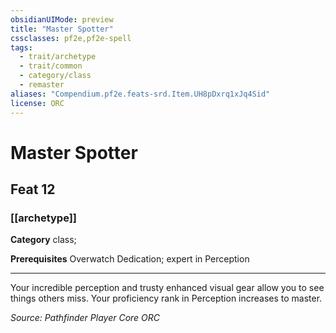```yaml
---
obsidianUIMode: preview
title: "Master Spotter"
cssclasses: pf2e,pf2e-spell
tags:
  - trait/archetype
  - trait/common
  - category/class
  - remaster
aliases: "Compendium.pf2e.feats-srd.Item.UH8pDxrq1xJq4Sid"
license: ORC
---
```

# Master Spotter
## Feat 12
### [[archetype]]

**Category** class; 



**Prerequisites** Overwatch Dedication; expert in Perception
* * *
Your incredible perception and trusty enhanced visual gear allow you to see things others miss. Your proficiency rank in Perception increases to master.

*Source: Pathfinder Player Core*
*ORC*